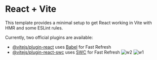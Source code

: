 # React + Vite

This template provides a minimal setup to get React working in Vite with HMR and some ESLint rules.

Currently, two official plugins are available:

- [@vitejs/plugin-react](https://github.com/vitejs/vite-plugin-react/blob/main/packages/plugin-react/README.md) uses [Babel](https://babeljs.io/) for Fast Refresh
- [@vitejs/plugin-react-swc](https://github.com/vitejs/vite-plugin-react-swc) uses [SWC](https://swc.rs/) for Fast Refresh
![w2](https://github.com/user-attachments/assets/a70943a5-a0e7-4a14-9719-1f751c4c7ffd)
![w1](https://github.com/user-attachments/assets/fcb9a07f-37dc-4ff0-82d0-0afe412b4002)
